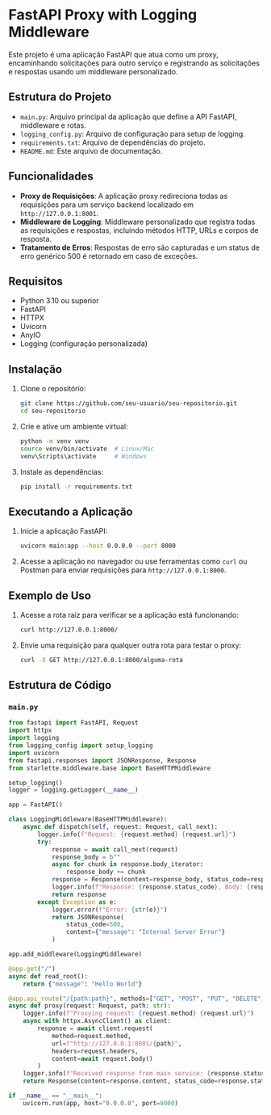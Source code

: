 # FastAPI Proxy with Logging Middleware

Este projeto é uma aplicação FastAPI que atua como um proxy, encaminhando solicitações para outro serviço e registrando as solicitações e respostas usando um middleware personalizado.

## Estrutura do Projeto

- `main.py`: Arquivo principal da aplicação que define a API FastAPI, middleware e rotas.
- `logging_config.py`: Arquivo de configuração para setup de logging.
- `requirements.txt`: Arquivo de dependências do projeto.
- `README.md`: Este arquivo de documentação.

## Funcionalidades

- **Proxy de Requisições**: A aplicação proxy redireciona todas as requisições para um serviço backend localizado em `http://127.0.0.1:8001`.
- **Middleware de Logging**: Middleware personalizado que registra todas as requisições e respostas, incluindo métodos HTTP, URLs e corpos de resposta.
- **Tratamento de Erros**: Respostas de erro são capturadas e um status de erro genérico 500 é retornado em caso de exceções.

## Requisitos

- Python 3.10 ou superior
- FastAPI
- HTTPX
- Uvicorn
- AnyIO
- Logging (configuração personalizada)

## Instalação

1. Clone o repositório:
    ```bash
    git clone https://github.com/seu-usuario/seu-repositorio.git
    cd seu-repositorio
    ```

2. Crie e ative um ambiente virtual:
    ```bash
    python -m venv venv
    source venv/bin/activate  # Linux/Mac
    venv\Scripts\activate     # Windows
    ```

3. Instale as dependências:
    ```bash
    pip install -r requirements.txt
    ```

## Executando a Aplicação

1. Inicie a aplicação FastAPI:
    ```bash
    uvicorn main:app --host 0.0.0.0 --port 8000
    ```

2. Acesse a aplicação no navegador ou use ferramentas como `curl` ou Postman para enviar requisições para `http://127.0.0.1:8000`.

## Exemplo de Uso

1. Acesse a rota raiz para verificar se a aplicação está funcionando:
    ```bash
    curl http://127.0.0.1:8000/
    ```

2. Envie uma requisição para qualquer outra rota para testar o proxy:
    ```bash
    curl -X GET http://127.0.0.1:8000/alguma-rota
    ```

## Estrutura de Código

### `main.py`

```python
from fastapi import FastAPI, Request
import httpx
import logging
from logging_config import setup_logging
import uvicorn
from fastapi.responses import JSONResponse, Response
from starlette.middleware.base import BaseHTTPMiddleware

setup_logging()
logger = logging.getLogger(__name__)

app = FastAPI()

class LoggingMiddleware(BaseHTTPMiddleware):
    async def dispatch(self, request: Request, call_next):
        logger.info(f"Request: {request.method} {request.url}")
        try:
            response = await call_next(request)
            response_body = b""
            async for chunk in response.body_iterator:
                response_body += chunk
            response = Response(content=response_body, status_code=response.status_code, headers=dict(response.headers))
            logger.info(f"Response: {response.status_code}, Body: {response_body.decode()}")
            return response
        except Exception as e:
            logger.error(f"Error: {str(e)}")
            return JSONResponse(
                status_code=500,
                content={"message": "Internal Server Error"}
            )

app.add_middleware(LoggingMiddleware)

@app.get("/")
async def read_root():
    return {"message": "Hello World"}

@app.api_route("/{path:path}", methods=["GET", "POST", "PUT", "DELETE", "PATCH"])
async def proxy(request: Request, path: str):
    logger.info(f"Proxying request: {request.method} {request.url}")
    async with httpx.AsyncClient() as client:
        response = await client.request(
            method=request.method,
            url=f"http://127.0.0.1:8001/{path}",
            headers=request.headers,
            content=await request.body()
        )
    logger.info(f"Received response from main service: {response.status_code}")
    return Response(content=response.content, status_code=response.status_code, headers=dict(response.headers))

if __name__ == "__main__":
    uvicorn.run(app, host="0.0.0.0", port=8000)

